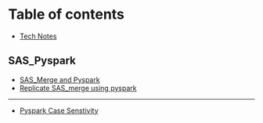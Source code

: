 # Table of contents

* [Tech Notes](README.md)

## SAS\_Pyspark

* [SAS\_Merge and Pyspark](sas\_pyspark/sas\_merge-and-pyspark.md)
* [Replicate SAS\_merge using pyspark](sas\_pyspark/replicate-sas\_merge-using-pyspark.md)

***

* [Pyspark Case Senstivity](pyspark-case-senstivity.md)
